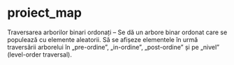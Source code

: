 # proiect_map
Traversarea arborilor binari ordonați – Se dă un arbore binar ordonat care se  populează cu elemente aleatorii. Să se afișeze elementele în urmă traversării arborelui în „pre-ordine”,  „in-ordine”, „post-ordine” și pe „nivel” (level-order  traversal).
